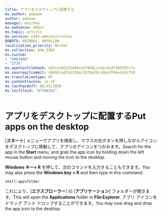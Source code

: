 ```yaml
---
title: アプリをデスクトップに配置する
ms.author: pebaum
author: pebaum
manager: mnirkhe
ms.audience: Admin
ms.topic: article
ms.service: o365-administration
ROBOTS: NOINDEX, NOFOLLOW
localization_priority: Normal
ms.collection: Adm_O365
ms.custom:
- "9001668"
- "3735"
ms.openlocfilehash: 4d7ce305231b94ce37960ccc92cdc87395397cfa
ms.sourcegitcommit: c6692ce0fa1358ec3529e59ca0ecdfdea4cdc759
ms.translationtype: HT
ms.contentlocale: ja-JP
ms.lasthandoff: 09/15/2020
ms.locfileid: "47768252"
---
```

# <a name="put-apps-on-the-desktop"></a><span data-ttu-id="e0134-102">アプリをデスクトップに配置する</span><span class="sxs-lookup"><span data-stu-id="e0134-102">Put apps on the desktop</span></span>

<span data-ttu-id="e0134-103">[**スタート**] メニューでアプリを検索し、マウスの左ボタンを押しながらアイコンをデスクトップに移動して、アプリのアイコンをつかみます。</span><span class="sxs-lookup"><span data-stu-id="e0134-103">Search for the app in the **Start** menu, and grab the app icon by holding down the left mouse button and moving the icon to the desktop.</span></span>

<span data-ttu-id="e0134-104">**Windows キー+ R** を押して、次のコマンドを入力することもできます。</span><span class="sxs-lookup"><span data-stu-id="e0134-104">You may also press the **Windows key + R** and then type in this command:</span></span>

`shell:appsfolder`

<span data-ttu-id="e0134-105">これにより、[**エクスプローラー**] の [**アプリケーション**] フォルダーが開きます。</span><span class="sxs-lookup"><span data-stu-id="e0134-105">This will open the **Applications** folder in **File Explorer**.</span></span> <span data-ttu-id="e0134-106">アプリ アイコンをドラッグ アンド ドロップすることができます。</span><span class="sxs-lookup"><span data-stu-id="e0134-106">You may now drag and drop the app icon to the desktop.</span></span>
